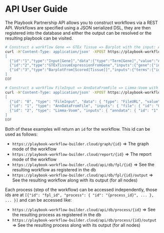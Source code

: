 # API User Guide

The Playbook Partnership API allows you to construct workflows via a REST API. Workflows are specified using a JSON serialized DSL, they are then registered into the database and either the output can be resolved or the resulting playbook can be visited.

```bash
# Construct a workflow Gene => GTEx Tissue => Barplot with the input: ACE2
curl -H'Content-Type: application/json' -XPOST https://playbook-workflow-builder.cloud/api/db/fpl -d @- << EOF
[
  {"id":"1","type":"Input[Gene]","data":{"type":"Term[Gene]","value":"ACE2"}},
  {"id":"2","type":"GTExTissueExpressionFromGene","inputs":{"gene":{"id":"1"}}},
  {"id":"3","type":"BarplotFrom[Scored[Tissue]]","inputs":{"terms":{"id":"2"}}}
]
EOF

# Construct a workflow FileInput => AnnDataFromFile => Limma-Voom with the example.h5ad file
curl -H'Content-Type: application/json' -XPOST https://playbook-workflow-builder.cloud/api/db/fpl -d @- << EOF
[
  {"id": "0", "type": "FileInput", "data": { "type": "FileURL", "value": { "url": "https://playbook-workflow-builder.cloud/api/v1/components/core/file/example.h5ad", "filename": "example.h5ad" } } },
  {"id": "1", "type": "AnnDataFromFile", "inputs": { "file": { "id": "0" } } },
  {"id": "2", "type": "Limma-Voom", "inputs": { "anndata": { "id": "1" } } }
]
EOF
```

Both of these examples will return an `id` for the workflow. This id can be used as follows:
- `https://playbook-workflow-builder.cloud/graph/{id}` => The graph mode of the workflow
- `https://playbook-workflow-builder.cloud/report/{id}` => The report mode of the workflow
- `https://playbook-workflow-builder.cloud/api/db/fpl/{id}` => See the resulting workflow as registered in the db
- `https://playbook-workflow-builder.cloud/api/db/fpl/{id}/output` => See the resulting workflow along with its output (for all nodes)

Each process (step of the workflow) can be accessed independently, those ids are at `[{"id": "fpl_id", "process": { "id": "{process_id}", ... }, ... }]` and can be accessed like:
- `https://playbook-workflow-builder.cloud/api/db/process/{id}` => See the resulting process as registered in the db
- `https://playbook-workflow-builder.cloud/api/db/process/{id}/output` => See the resulting process along with its output (for all nodes)
